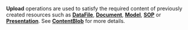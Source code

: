 **Upload** operations are used to satisfy the required content of previously created resources such as [**DataFile**](#tag/dataFiles), [**Document**](#tag/documents), [**Model**](#tag/models), [**SOP**](#tag/sops) or [**Presentation**](#tag/presentations). See [**ContentBlob**](#section/ContentBlob) for more details.

